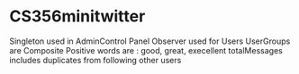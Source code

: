 # CS356minitwitter
Singleton used in AdminControl Panel
Observer used for Users
UserGroups are Composite
Positive words are : good, great, execellent 
totalMessages includes duplicates from following other users
